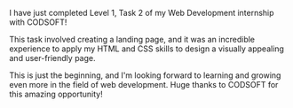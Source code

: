 I have just completed Level 1, Task 2 of my Web Development internship with CODSOFT! 

This task involved creating a landing page, and it was an incredible experience to apply my HTML and CSS skills to design a visually appealing and user-friendly page.

This is just the beginning, and I'm looking forward to learning and growing even more in the field of web development. Huge thanks to CODSOFT for this amazing opportunity!
